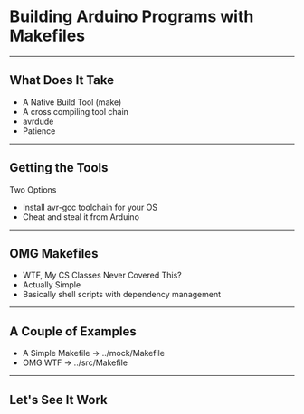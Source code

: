 # Building Arduino Programs with Makefiles

---
## What Does It Take

 - A Native Build Tool (make)
 - A cross compiling tool chain
 - avrdude
 - Patience

---
## Getting the Tools

Two Options
 - Install avr-gcc toolchain for your OS
 - Cheat and steal it from Arduino
---
## OMG Makefiles

 - WTF, My CS Classes Never Covered This?
 - Actually Simple
 - Basically shell scripts with dependency management
---
## A Couple of Examples

  - A Simple Makefile -> ../mock/Makefile
  - OMG WTF -> ../src/Makefile
---
## Let's See It Work